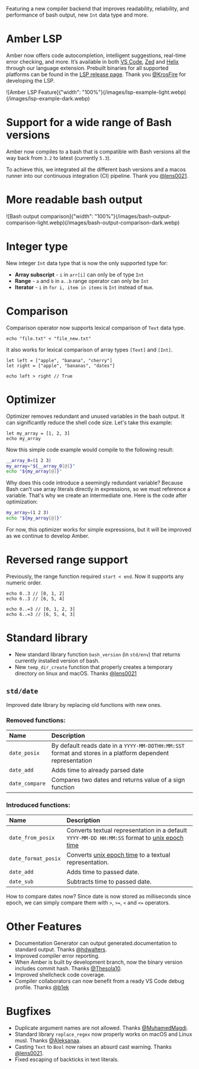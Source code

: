 Featuring a new compiler backend that improves readability, reliability, and performance of bash output, new `Int` data type and more.

# Amber LSP

Amber now offers code autocompletion, intelligent suggestions, real-time error checking, and more. It’s available in both [VS Code](https://marketplace.visualstudio.com/items?itemName=amber-lsp-publisher.amber-lsp), [Zed](https://zed.dev/extensions/amber) and [Helix](https://github.com/helix-editor/helix) through our language extension. Prebuilt binaries for all supported platforms can be found in the [LSP release page](https://github.com/amber-lang/amber-lsp/releases). Thank you [@KrosFire](https://github.com/amber-lang/amber-lsp) for developing the LSP.

![Amber LSP Feature]{"width": "100%"}(/images/lsp-example-light.webp)(/images/lsp-example-dark.webp)

# Support for a wide range of Bash versions

Amber now compiles to a bash that is compatible with Bash versions all the way back from `3.2` to latest (currently `5.3`).

To achieve this, we integrated all the different bash versions and a macos runner into our continuous integration (CI) pipeline. Thank you [@lens0021](https://github.com/lens0021).

# More readable bash output

![Bash output comparison]{"width": "100%"}(/images/bash-output-comparison-light.webp)(/images/bash-output-comparison-dark.webp)

# Integer type

New integer `Int` data type that is now the only supported type for:
- **Array subscript** - `i` in `arr[i]` can only be of type `Int`
- **Range** - `a` and `b` in `a..b` range operator can only be `Int`
- **Iterator** - `i` in `for i, item in items` is `Int` instead of `Num`.

# Comparison

Comparison operator now supports lexical comparison of `Text` data type.

```ab
echo "file.txt" < "file_new.txt"
```

It also works for lexical comparison of array types `[Text]` and `[Int]`.

```ab
let left = ["apple", "banana", "cherry"]
let right = ["apple", "bananas", "dates"]

echo left > right // True
```


# Optimizer

Optimizer removes redundant and unused variables in the bash output. It can significantly reduce the shell code size. Let's take this example:

```ab
let my_array = [1, 2, 3]
echo my_array
```

Now this simple code example would compile to the following result:

```sh
__array_0=(1 2 3)
my_array="${__array_0[@]}"
echo "${my_array[@]}"
```

Why does this code introduce a seemingly redundant variable? Because Bash can’t use array literals directly in expressions, so we must reference a variable. That's why we create an intermediate one. Here is the code after optimization:

```sh
my_array=(1 2 3)
echo "${my_array[@]}"
```

For now, this optimizer works for simple expressions, but it will be improved as we continue to develop Amber.

# Reversed range support

Previously, the range function required `start < end`. Now it supports any numeric order.

```ab
echo 0..3 // [0, 1, 2]
echo 6..3 // [6, 5, 4]

echo 0..=3 // [0, 1, 2, 3]
echo 6..=3 // [6, 5, 4, 3]
```

# Standard library

- New standard library function `bash_version` (in `std/env`) that returns currently installed version of bash.
- New `temp_dir_create` function that properly creates a temporary directory on linux and macOS. Thanks [@lens0021](https://github.com/lens0021)

## `std/date`

Improved date library by replacing old functions with new ones.

### Removed functions:

| Name | Description |
|:--|:--|
| `date_posix` | By default reads date in a  `YYYY-MM-DDTHH:MM:SST` format and stores in a platform dependent representation |
| `date_add` | Adds time to already parsed date |
| `date_compare` | Compares two dates and returns value of a sign function |

### Introduced functions:

| Name | Description |
|:--|:--|
| `date_from_posix` | Converts textual representation in a default `YYYY-MM-DD HH:MM:SS` format to [unix epoch time](https://en.wikipedia.org/wiki/Unix_time) |
| `date_format_posix` | Converts [unix epoch time](https://en.wikipedia.org/wiki/Unix_time) to a textual representation. |
| `date_add` | Adds time to passed date. |
| `date_sub` | Subtracts time to passed date. |

How to compare dates now? Since date is now stored as milliseconds since epoch, we can simply compare them with `>`, `>=`, `<` and `<=` operators.

# Other Features

- Documentation Generator can output generated.documentation to standard output. Thanks [@hdwalters](https://github.com/hdwalters).
- Improved compiler error reporting.
- When Amber is built by development branch, now the binary version includes commit hash. Thanks [@Thesola10](https://github.com/Thesola10).
- Improved shellcheck code coverage.
- Compiler collaborators can now benefit from a ready VS Code debug profile. Thanks [@b1ek](https://github.com/b1ek)

# Bugfixes

- Duplicate argument names are not allowed. Thanks [@MuhamedMagdi](https://github.com/MuhamedMagdi).
- Standard library `replace_regex` now properly works on macOS and Linux musl. Thanks [@Aleksanaa](https://github.com/Aleksanaa).
- Casting `Text` to `Bool` now raises an absurd cast warning. Thanks [@lens0021](https://github.com/lens0021).
- Fixed escaping of backticks in text literals.
